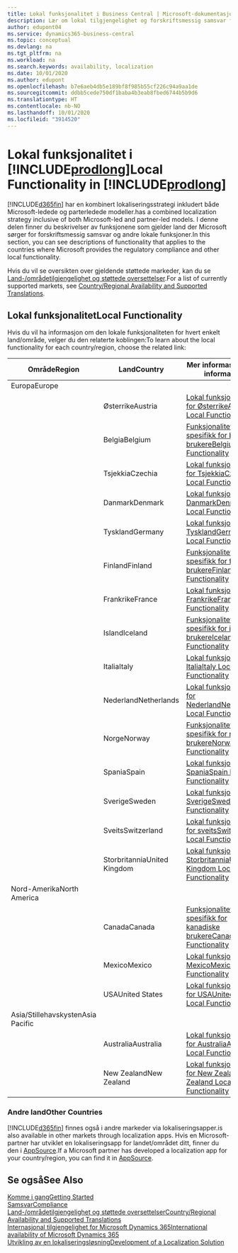 ```yaml
---
title: Lokal funksjonalitet i Business Central | Microsoft-dokumentasjon
description: Lær om lokal tilgjengelighet og forskriftsmessig samsvar for Dynamics 365 Business Central.
author: edupont04
ms.service: dynamics365-business-central
ms.topic: conceptual
ms.devlang: na
ms.tgt_pltfrm: na
ms.workload: na
ms.search.keywords: availability, localization
ms.date: 10/01/2020
ms.author: edupont
ms.openlocfilehash: b7e6aeb4db5e189bf8f985b55cf226c94a9aa1de
ms.sourcegitcommit: ddbb5cede750df1baba4b3eab8fbed6744b5b9d6
ms.translationtype: HT
ms.contentlocale: nb-NO
ms.lasthandoff: 10/01/2020
ms.locfileid: "3914520"
---
```

# <a name="local-functionality-in-prodlong"></a><span data-ttu-id="e0b34-103">Lokal funksjonalitet i [!INCLUDE[prodlong](includes/prodlong.md)]</span><span class="sxs-lookup"><span data-stu-id="e0b34-103">Local Functionality in [!INCLUDE[prodlong](includes/prodlong.md)]</span></span>

[!INCLUDE[d365fin](includes/d365fin_md.md)] <span data-ttu-id="e0b34-104">har en kombinert lokaliseringsstrategi inkludert både Microsoft-ledede og parterledede modeller.</span><span class="sxs-lookup"><span data-stu-id="e0b34-104">has a combined localization strategy inclusive of both Microsoft-led and partner-led models.</span></span> <span data-ttu-id="e0b34-105">I denne delen finner du beskrivelser av funksjonene som gjelder land der Microsoft sørger for forskriftsmessig samsvar og andre lokale funksjoner.</span><span class="sxs-lookup"><span data-stu-id="e0b34-105">In this section, you can see descriptions of functionality that applies to the countries where Microsoft provides the regulatory compliance and other local functionality.</span></span>  

<span data-ttu-id="e0b34-106">Hvis du vil se oversikten over gjeldende støttede markeder, kan du se [Land-/områdetilgjengelighet og støttede oversettelser](/dynamics365/business-central/dev-itpro/compliance/apptest-countries-and-translations?toc=/dynamics365/business-central/toc.json).</span><span class="sxs-lookup"><span data-stu-id="e0b34-106">For a list of currently supported markets, see [Country/Regional Availability and Supported Translations](/dynamics365/business-central/dev-itpro/compliance/apptest-countries-and-translations?toc=/dynamics365/business-central/toc.json).</span></span>  

## <a name="local-functionality"></a><span data-ttu-id="e0b34-107">Lokal funksjonalitet</span><span class="sxs-lookup"><span data-stu-id="e0b34-107">Local Functionality</span></span>

<span data-ttu-id="e0b34-108">Hvis du vil ha informasjon om den lokale funksjonaliteten for hvert enkelt land/område, velger du den relaterte koblingen:</span><span class="sxs-lookup"><span data-stu-id="e0b34-108">To learn about the local functionality for each country/region, choose the related link:</span></span>

| <span data-ttu-id="e0b34-109">Område</span><span class="sxs-lookup"><span data-stu-id="e0b34-109">Region</span></span> | <span data-ttu-id="e0b34-110">Land</span><span class="sxs-lookup"><span data-stu-id="e0b34-110">Country</span></span> | <span data-ttu-id="e0b34-111">Mer informasjon</span><span class="sxs-lookup"><span data-stu-id="e0b34-111">More information</span></span> |
| --- | --- |--- |
| <span data-ttu-id="e0b34-112">Europa</span><span class="sxs-lookup"><span data-stu-id="e0b34-112">Europe</span></span> |  | |
|        | <span data-ttu-id="e0b34-113">Østerrike</span><span class="sxs-lookup"><span data-stu-id="e0b34-113">Austria</span></span> | [<span data-ttu-id="e0b34-114">Lokal funksjonalitet for Østerrike</span><span class="sxs-lookup"><span data-stu-id="e0b34-114">Austria Local Functionality</span></span>](localfunctionality/austria/austria-local-functionality.md) |
|        | <span data-ttu-id="e0b34-115">Belgia</span><span class="sxs-lookup"><span data-stu-id="e0b34-115">Belgium</span></span> | [<span data-ttu-id="e0b34-116">Funksjonalitet som er spesifikk for belgiske brukere</span><span class="sxs-lookup"><span data-stu-id="e0b34-116">Belgium Local Functionality</span></span>](localfunctionality/belgium/belgium-local-functionality.md) |
|        | <span data-ttu-id="e0b34-117">Tsjekkia</span><span class="sxs-lookup"><span data-stu-id="e0b34-117">Czechia</span></span> | [<span data-ttu-id="e0b34-118">Lokal funksjonalitet for Tsjekkia</span><span class="sxs-lookup"><span data-stu-id="e0b34-118">Czech Local Functionality</span></span>](localfunctionality/czech/czech-local-functionality.md) |
|        | <span data-ttu-id="e0b34-119">Danmark</span><span class="sxs-lookup"><span data-stu-id="e0b34-119">Denmark</span></span> | [<span data-ttu-id="e0b34-120">Lokal funksjonalitet, Danmark</span><span class="sxs-lookup"><span data-stu-id="e0b34-120">Denmark Local Functionality</span></span>](localfunctionality/denmark/denmark-local-functionality.md) |
|        | <span data-ttu-id="e0b34-121">Tyskland</span><span class="sxs-lookup"><span data-stu-id="e0b34-121">Germany</span></span> | [<span data-ttu-id="e0b34-122">Lokal funksjonalitet, Tyskland</span><span class="sxs-lookup"><span data-stu-id="e0b34-122">Germany Local Functionality</span></span>](localfunctionality/germany/germany-local-functionality.md) |
|        | <span data-ttu-id="e0b34-123">Finland</span><span class="sxs-lookup"><span data-stu-id="e0b34-123">Finland</span></span> | [<span data-ttu-id="e0b34-124">Funksjonalitet som er spesifikk for finske brukere</span><span class="sxs-lookup"><span data-stu-id="e0b34-124">Finland Local Functionality</span></span>](localfunctionality/finland/finland-local-functionality.md) |
|        | <span data-ttu-id="e0b34-125">Frankrike</span><span class="sxs-lookup"><span data-stu-id="e0b34-125">France</span></span> | [<span data-ttu-id="e0b34-126">Lokal funksjonalitet, Frankrike</span><span class="sxs-lookup"><span data-stu-id="e0b34-126">France Local Functionality</span></span>](localfunctionality/france/france-local-functionality.md) |
|        | <span data-ttu-id="e0b34-127">Island</span><span class="sxs-lookup"><span data-stu-id="e0b34-127">Iceland</span></span> | [<span data-ttu-id="e0b34-128">Funksjonalitet som er spesifikk for islandske brukere</span><span class="sxs-lookup"><span data-stu-id="e0b34-128">Iceland Local Functionality</span></span>](localfunctionality/iceland/iceland-local-functionality.md) |
|        | <span data-ttu-id="e0b34-129">Italia</span><span class="sxs-lookup"><span data-stu-id="e0b34-129">Italy</span></span> | [<span data-ttu-id="e0b34-130">Lokal funksjonalitet, Italia</span><span class="sxs-lookup"><span data-stu-id="e0b34-130">Italy Local Functionality</span></span>](localfunctionality/italy/italy-local-functionality.md) |
|        | <span data-ttu-id="e0b34-131">Nederland</span><span class="sxs-lookup"><span data-stu-id="e0b34-131">Netherlands</span></span> | [<span data-ttu-id="e0b34-132">Lokal funksjonalitet for Nederland</span><span class="sxs-lookup"><span data-stu-id="e0b34-132">Netherlands Local Functionality</span></span>](localfunctionality/netherlands/netherlands-local-functionality.md) |
|        | <span data-ttu-id="e0b34-133">Norge</span><span class="sxs-lookup"><span data-stu-id="e0b34-133">Norway</span></span> | [<span data-ttu-id="e0b34-134">Funksjonalitet som er spesifikk for norske brukere</span><span class="sxs-lookup"><span data-stu-id="e0b34-134">Norway Local Functionality</span></span>](localfunctionality/norway/norway-local-functionality.md) |
|        | <span data-ttu-id="e0b34-135">Spania</span><span class="sxs-lookup"><span data-stu-id="e0b34-135">Spain</span></span> | [<span data-ttu-id="e0b34-136">Lokal funksjonalitet, Spania</span><span class="sxs-lookup"><span data-stu-id="e0b34-136">Spain Local Functionality</span></span>](localfunctionality/spain/spain-local-functionality.md) |
|        | <span data-ttu-id="e0b34-137">Sverige</span><span class="sxs-lookup"><span data-stu-id="e0b34-137">Sweden</span></span> | [<span data-ttu-id="e0b34-138">Lokal funksjonalitet, Sverige</span><span class="sxs-lookup"><span data-stu-id="e0b34-138">Sweden Local Functionality</span></span>](localfunctionality/sweden/sweden-local-functionality.md) |
|        | <span data-ttu-id="e0b34-139">Sveits</span><span class="sxs-lookup"><span data-stu-id="e0b34-139">Switzerland</span></span> | [<span data-ttu-id="e0b34-140">Lokal funksjonalitet for sveits</span><span class="sxs-lookup"><span data-stu-id="e0b34-140">Switzerland Local Functionality</span></span>](localfunctionality/switzerland/switzerland-local-functionality.md) |
|        | <span data-ttu-id="e0b34-141">Storbritannia</span><span class="sxs-lookup"><span data-stu-id="e0b34-141">United Kingdom</span></span> | [<span data-ttu-id="e0b34-142">Lokal funksjonalitet, Storbritannia</span><span class="sxs-lookup"><span data-stu-id="e0b34-142">United Kingdom Local Functionality</span></span>](localfunctionality/unitedkingdom/united-kingdom-local-functionality.md) |
| <span data-ttu-id="e0b34-143">Nord-Amerika</span><span class="sxs-lookup"><span data-stu-id="e0b34-143">North America</span></span> |       |  |
|        | <span data-ttu-id="e0b34-144">Canada</span><span class="sxs-lookup"><span data-stu-id="e0b34-144">Canada</span></span>|[<span data-ttu-id="e0b34-145">Funksjonalitet som er spesifikk for kanadiske brukere</span><span class="sxs-lookup"><span data-stu-id="e0b34-145">Canada Local Functionality</span></span>](localfunctionality/canada/canada-local-functionality.md) |
|        | <span data-ttu-id="e0b34-146">Mexico</span><span class="sxs-lookup"><span data-stu-id="e0b34-146">Mexico</span></span> | [<span data-ttu-id="e0b34-147">Lokal funksjonalitet, Mexico</span><span class="sxs-lookup"><span data-stu-id="e0b34-147">Mexico Local Functionality</span></span>](localfunctionality/mexico/mexico-local-functionality.md) |
|        | <span data-ttu-id="e0b34-148">USA</span><span class="sxs-lookup"><span data-stu-id="e0b34-148">United States</span></span>|[<span data-ttu-id="e0b34-149">Lokal funksjonalitet for USA</span><span class="sxs-lookup"><span data-stu-id="e0b34-149">United States Local Functionality</span></span>](localfunctionality/unitedstates/united-states-local-functionality.md) |
| <span data-ttu-id="e0b34-150">Asia/Stillehavskysten</span><span class="sxs-lookup"><span data-stu-id="e0b34-150">Asia Pacific</span></span> |       |  |
|        | <span data-ttu-id="e0b34-151">Australia</span><span class="sxs-lookup"><span data-stu-id="e0b34-151">Australia</span></span> | [<span data-ttu-id="e0b34-152">Lokal funksjonalitet for Australia</span><span class="sxs-lookup"><span data-stu-id="e0b34-152">Australia Local Functionality</span></span>](localfunctionality/australia/australia-local-functionality.md) |
|        | <span data-ttu-id="e0b34-153">New Zealand</span><span class="sxs-lookup"><span data-stu-id="e0b34-153">New Zealand</span></span> | [<span data-ttu-id="e0b34-154">Lokal funksjonalitet for New Zealand</span><span class="sxs-lookup"><span data-stu-id="e0b34-154">New Zealand Local Functionality</span></span>](localfunctionality/newzealand/new-zealand-local-functionality.md) |

### <a name="other-countries"></a><span data-ttu-id="e0b34-155">Andre land</span><span class="sxs-lookup"><span data-stu-id="e0b34-155">Other Countries</span></span>

[!INCLUDE[d365fin](includes/d365fin_md.md)] <span data-ttu-id="e0b34-156">finnes også i andre markeder via lokaliseringsapper.</span><span class="sxs-lookup"><span data-stu-id="e0b34-156">is also available in other markets through localization apps.</span></span> <span data-ttu-id="e0b34-157">Hvis en Microsoft-partner har utviklet en lokaliseringsapp for landet/området ditt, finner du den i [AppSource](https://go.microsoft.com/fwlink/?linkid=2081646).</span><span class="sxs-lookup"><span data-stu-id="e0b34-157">If a Microsoft partner has developed a localization app for your country/region, you can find it in [AppSource](https://go.microsoft.com/fwlink/?linkid=2081646).</span></span>

## <a name="see-also"></a><span data-ttu-id="e0b34-158">Se også</span><span class="sxs-lookup"><span data-stu-id="e0b34-158">See Also</span></span>

[<span data-ttu-id="e0b34-159">Komme i gang</span><span class="sxs-lookup"><span data-stu-id="e0b34-159">Getting Started</span></span>](product-get-started.md)  
[<span data-ttu-id="e0b34-160">Samsvar</span><span class="sxs-lookup"><span data-stu-id="e0b34-160">Compliance</span></span>](compliance/compliance-overview.md)  
[<span data-ttu-id="e0b34-161">Land-/områdetilgjengelighet og støttede oversettelser</span><span class="sxs-lookup"><span data-stu-id="e0b34-161">Country/Regional Availability and Supported Translations</span></span>](/dynamics365/business-central/dev-itpro/compliance/apptest-countries-and-translations?toc=/dynamics365/business-central/toc.json)  
[<span data-ttu-id="e0b34-162">Internasjonal tilgjengelighet for Microsoft Dynamics 365</span><span class="sxs-lookup"><span data-stu-id="e0b34-162">International availability of Microsoft Dynamics 365</span></span>](/dynamics365/get-started/availability)  
[<span data-ttu-id="e0b34-163">Utvikling av en lokaliseringsløsning</span><span class="sxs-lookup"><span data-stu-id="e0b34-163">Development of a Localization Solution</span></span>](/dynamics365/business-central/dev-itpro/developer/readiness/readiness-develop-localization)  
